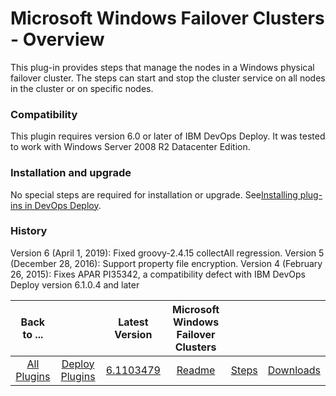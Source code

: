 
# Microsoft Windows Failover Clusters - Overview

This plug-in provides steps that manage the nodes in a Windows physical failover cluster. The steps can start and stop the cluster service on all nodes in the cluster or on specific nodes.
### Compatibility

This plugin requires version 6.0 or later of IBM DevOps Deploy. It was tested to work with Windows Server 2008 R2 Datacenter Edition.
### Installation and upgrade

No special steps are required for installation or upgrade. See[Installing plug-ins in DevOps Deploy](https://community.ibm.com/community/user/wasdevops/blogs/laurel-dickson-bull1/2022/06/13/install-plugins).
### History

Version 6 (April 1, 2019): Fixed groovy-2.4.15 collectAll regression.
Version 5 (December 28, 2016): Support property file encryption.
Version 4 (February 26, 2015): Fixes APAR PI35342, a compatibility defect with IBM DevOps Deploy version 6.1.0.4 and later

|Back to ...||Latest Version|Microsoft Windows Failover Clusters |||
| :---: | :---: | :---: | :---: | :---: | :---: |
|[All Plugins](../../index.md)|[Deploy Plugins](../README.md)|[6.1103479](https://raw.githubusercontent.com/UrbanCode/IBM-UCD-PLUGINS/main/files/WindowsFailoverCluster/WindowsFailoverCluster-6.1103479.zip)|[Readme](README.md)|[Steps](steps.md)|[Downloads](downloads.md)|
